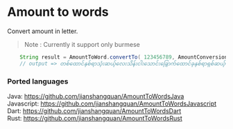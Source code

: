 # Amount to words

Convert amount in letter. 
> Note : Currently it support only burmese

```java
    String result = AmountToWord.convertTo( 123456789, AmountConversion.BURMESE);
    // output => တစ်ထောင်နှစ်ရာသုံးဆယ့်လေးသိန်းငါးသောင်းခြှောက်ထောင်ခုနှစ်ရာရှစ်ဆယ့်ကိုးကျပ်
```


### Ported languages
Java: https://github.com/jianshangquan/AmountToWordsJava \
Javascript: https://github.com/jianshangquan/AmountToWordsJavascript \
Dart: https://github.com/jianshangquan/AmountToWordsDart \
Rust: https://github.com/jianshangquan/AmountToWordsRust
